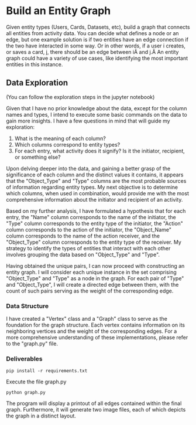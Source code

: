 # Build an Entity Graph

Given entity types (Users, Cards, Datasets, etc), build a graph that connects all entities from activity data. You can decide what defines a node or an edge, but one example solution is if two entities have an edge connection if the two have interacted in some way. Or in other words, if a user i creates, or saves a card, j, there should be an edge between iÂ and j.Â An entity graph could have a variety of use cases, like identifying the most important entities in this instance.


## Data Exploration 

(You can follow the exploration steps in the jupyter notebook)

Given that I have no prior knowledge about the data, except for the column names and types, I intend to execute some basic commands on the data to gain more insights. I have a few questions in mind that will guide my exploration:

1. What is the meaning of each column?
2. Which columns correspond to entity types?
3. For each entry, what activity does it signify? Is it the initiator, recipient, or something else?

Upon delving deeper into the data, and gaining a better grasp of the significance of each column and the distinct values it contains, it appears that the "Object_Type" and "Type" columns are the most probable sources of information regarding entity types. My next objective is to determine which columns, when used in combination, would provide me with the most comprehensive information about the initiator and recipient of an activity.

Based on my further analysis, I have formulated a hypothesis that for each entry, the "Name" column corresponds to the name of the initiator, the "Type" column corresponds to the entity type of the initiator, the "Action" column corresponds to the action of the initiator, the "Object_Name" column corresponds to the name of the action receiver, and the "Object_Type" column corresponds to the entity type of the receiver. My strategy to identify the types of entities that interact with each other involves grouping the data based on "Object_Type" and "Type". 

Having obtained the unique pairs, I can now proceed with constructing an entity graph. I will consider each unique instance in the set comprising "Object_Type" and "Type" as a node in the graph. For each pair of "Type" and "Object_Type", I will create a directed edge between them, with the count of such pairs serving as the weight of the corresponding edge.


### Data Structure

I have created a "Vertex" class and a "Graph" class to serve as the foundation for the graph structure. Each vertex contains information on its neighboring vertices and the weight of the corresponding edges. For a more comprehensive understanding of these implementations, please refer to the "graph.py" file.


### Deliverables

`pip install -r requirements.txt`

Execute the file graph.py

`python graph.py`

The program will display a printout of all edges contained within the final graph. Furthermore, it will generate two image files, each of which depicts the graph in a distinct layout.
